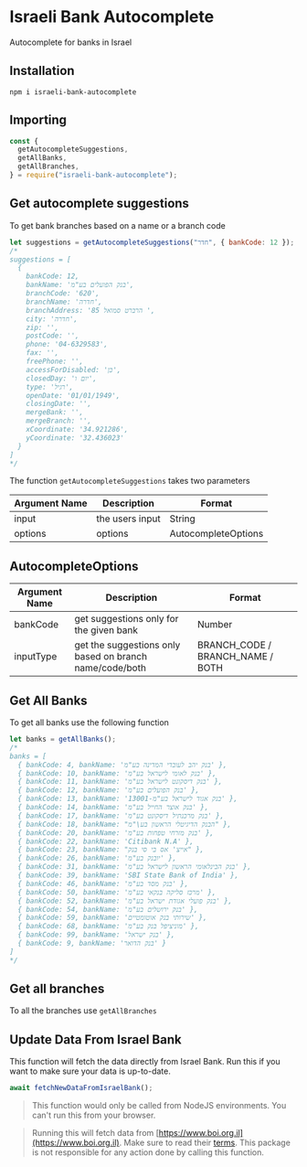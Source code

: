 # Israeli Bank Autocomplete

Autocomplete for banks in Israel

## Installation

```
npm i israeli-bank-autocomplete
```

## Importing

```javascript
const {
  getAutocompleteSuggestions,
  getAllBanks,
  getAllBranches,
} = require("israeli-bank-autocomplete");
```

## Get autocomplete suggestions

To get bank branches based on a name or a branch code

```javascript
let suggestions = getAutocompleteSuggestions("חדר", { bankCode: 12 });
/*
suggestions = [
  {
    bankCode: 12,
    bankName: 'בנק הפועלים בע"מ',
    branchCode: '620',
    branchName: 'חדרה',
    branchAddress: 'הרברט סמואל 85 ',
    city: 'חדרה',
    zip: '',
    postCode: '',
    phone: '04-6329583',
    fax: '',
    freePhone: '',
    accessForDisabled: 'כן',
    closedDay: 'יום ו',
    type: 'רגיל',
    openDate: '01/01/1949',
    closingDate: '',
    mergeBank: '',
    mergeBranch: '',
    xCoordinate: '34.921286',
    yCoordinate: '32.436023'
  }
]
*/
```

The function `getAutocompleteSuggestions` takes two parameters

| Argument Name | Description     | Format              |
| ------------- | --------------- | ------------------- |
| input         | the users input | String              |
| options       | options         | AutocompleteOptions |

## AutocompleteOptions

| Argument Name | Description                                             | Format                           |
| ------------- | ------------------------------------------------------- | -------------------------------- |
| bankCode      | get suggestions only for the given bank                 | Number                           |
| inputType     | get the suggestions only based on branch name/code/both | BRANCH_CODE / BRANCH_NAME / BOTH |

## Get All Banks

To get all banks use the following function

```javascript
let banks = getAllBanks();
/*
banks = [
  { bankCode: 4, bankName: 'בנק יהב לעובדי המדינה בע"מ' },
  { bankCode: 10, bankName: 'בנק לאומי לישראל בע"מ' },
  { bankCode: 11, bankName: 'בנק דיסקונט לישראל בע"מ' },
  { bankCode: 12, bankName: 'בנק הפועלים בע"מ' },
  { bankCode: 13, bankName: '13001-בנק אגוד לישראל בע"מ' },
  { bankCode: 14, bankName: 'בנק אוצר החייל בע"מ' },
  { bankCode: 17, bankName: 'בנק מרכנתיל דיסקונט בע"מ' },
  { bankCode: 18, bankName: "הבנק הדיגיטלי הראשון בע\"מ" },
  { bankCode: 20, bankName: 'בנק מזרחי טפחות בע"מ' },
  { bankCode: 22, bankName: 'Citibank N.A' },
  { bankCode: 23, bankName: "אייצ' אס בי סי בנק" },
  { bankCode: 26, bankName: 'יובנק בע"מ' },
  { bankCode: 31, bankName: 'בנק הבינלאומי הראשון לישראל בע"מ' },
  { bankCode: 39, bankName: 'SBI State Bank of India' },
  { bankCode: 46, bankName: 'בנק מסד בע"מ' },
  { bankCode: 50, bankName: 'מרכז סליקה בנקאי בע"מ' },
  { bankCode: 52, bankName: 'בנק פועלי אגודת ישראל בע"מ' },
  { bankCode: 54, bankName: 'בנק ירושלים בע"מ' },
  { bankCode: 59, bankName: 'שירותי בנק אוטומטיים' },
  { bankCode: 68, bankName: 'מוניציפל בנק בע"מ' },
  { bankCode: 99, bankName: 'בנק ישראל' },
  { bankCode: 9, bankName: 'בנק הדואר' }
]
*/
```

## Get all branches

To all the branches use `getAllBranches`

## Update Data From Israel Bank

This function will fetch the data directly from Israel Bank. Run this if you want to make sure your data is up-to-date.

```javascript
await fetchNewDataFromIsraelBank();
```

> This function would only be called from NodeJS environments. You can't run this from your browser.

> Running this will fetch data from [https://www.boi.org.il](https://www.boi.org.il). Make sure to read
> their [terms](https://www.boi.org.il/%D7%AA%D7%A0%D7%90%D7%99-%D7%A9%D7%99%D7%9E%D7%95%D7%A9-%D7%91%D7%90%D7%AA%D7%A8/). This package is not responsible for any action done by
> calling this function.
